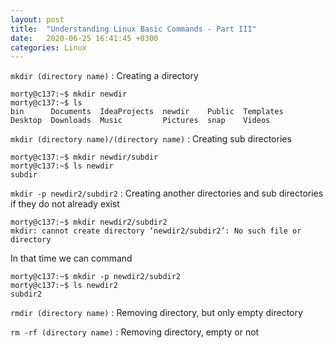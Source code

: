 ```yaml
---
layout: post
title:  "Understanding Linux Basic Commands - Part III"
date:   2020-06-25 16:41:45 +0300
categories: Linux
---
```


`mkdir (directory name)` : Creating a directory 

```
morty@c137:~$ mkdir newdir
morty@c137:~$ ls
bin      Documents  IdeaProjects  newdir    Public  Templates
Desktop  Downloads  Music         Pictures  snap    Videos
```

`mkdir (directory name)/(directory name)` : Creating sub directories

```
morty@c137:~$ mkdir newdir/subdir
morty@c137:~$ ls newdir
subdir
```

`mkdir -p newdir2/subdir2` : Creating another directories and sub directories if they do not already exist

```
morty@c137:~$ mkdir newdir2/subdir2
mkdir: cannot create directory ‘newdir2/subdir2’: No such file or directory
```
In that time we can command
```
morty@c137:~$ mkdir -p newdir2/subdir2
morty@c137:~$ ls newdir2
subdir2
```

`rmdir (directory name)` : Removing directory, but only empty directory

`rm -rf (directory name)` : Removing directory, empty or not
